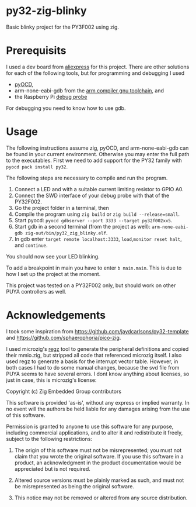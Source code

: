 # py32-zig-blinky

Basic blinky project for the PY3F002 using zig.

# Prerequisits
I used a dev board from [aliexpress](https://www.aliexpress.us/item/3256807946354940.html) for this project.
There are other solutions for each of the following tools, but for programming and debugging I used

- [pyOCD](https://pyocd.io/),
- arm-none-eabi-gdb from the [arm compiler gnu toolchain](https://developer.arm.com/downloads/-/arm-gnu-toolchain-downloads), and
- the Raspberry Pi [debug probe](https://www.raspberrypi.com/documentation/microcontrollers/debug-probe.html)

For debugging you need to know how to use gdb.

# Usage
The following instructions assume zig, pyOCD, and arm-none-eabi-gdb can be found in your current environment.
Otherwise you may enter the full path to the executables.
First we need to add support for the PY32 family with `pyocd pack install py32`.

The following steps are necessary to compile and run the program.

1. Connect a LED and with a suitable current limiting resistor to GPIO A0.
2. Connect the SWD interface of your debug probe with that of the PY32F002. 
2. Go the project folder in a terminal, then
3. Compile the program using `zig build` or `zig build --release=small`.
4. Start pyocd: `pyocd gdbserver --port 3333 --target py32f002xx5`.
5. Start gdb in a second terminal (from the project as well): `arm-none-eabi-gdb zig-out/bin/py32_zig_blinky.elf`.
6. In gdb enter `target remote localhost:3333`, `load`,`monitor reset halt`, and `continue`.

You should now see your LED blinking.

To add a breakpoint in main you have to enter `b main.main`. This is due to how I set up the project at the moment.

This project was tested on a PY32F002 only, but should work on other PUYA controllers as well.

# Acknowledgements
I took some inspiration from https://github.com/jaydcarlsons/py32-template and https://github.com/sphaerophoria/pico-zig.

I used microzig's [regz](https://github.com/ZigEmbeddedGroup/microzig/tree/main/tools/regz) tool to generate the peripheral definitions and copied their mmio.zig,
but stripped all code that referenced microzig itself. I also used regz to generate a basis for the interrupt vector table.
However, in both cases I had to do some manual changes, because the svd file from PUYA seems to have several errors.
I dont know anything about licenses, so just in case, this is microzig's license:


Copyright (c) Zig Embedded Group contributors

This software is provided 'as-is', without any express or implied warranty. In
no event will the authors be held liable for any damages arising from the use
of this software.

Permission is granted to anyone to use this software for any purpose, including
commercial applications, and to alter it and redistribute it freely, subject to
the following restrictions:

1. The origin of this software must not be misrepresented; you must not claim
   that you wrote the original software. If you use this software in a product,
   an acknowledgment in the product documentation would be appreciated but is
   not required.

2. Altered source versions must be plainly marked as such, and must not be
   misrepresented as being the original software.

3. This notice may not be removed or altered from any source distribution.
